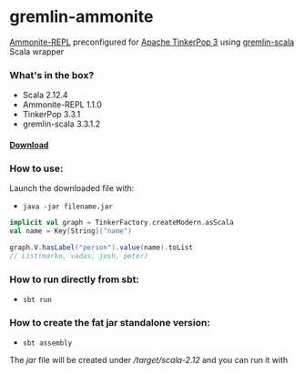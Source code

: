 # gremlin-ammonite
[Ammonite-REPL](https://ammonite.io/#Ammonite-REPL) preconfigured for [Apache TinkerPop 3](https://tinkerpop.apache.org) using [gremlin-scala](https://github.com/mpollmeier/gremlin-scala) Scala wrapper

### What's in the box?
* Scala 2.12.4
* Ammonite-REPL 1.1.0
* TinkerPop 3.3.1
* gremlin-scala 3.3.1.2

#### [Download](https://github.com/banditopazzo/gremlin-ammonite/releases/download/0.2/gremlin-ammonite-0.2.jar)

### How to use:

Launch the downloaded file with:

* `java -jar filename.jar`

```scala
implicit val graph = TinkerFactory.createModern.asScala
val name = Key[String]("name")

graph.V.hasLabel("person").value(name).toList
// List(marko, vadas, josh, peter)
```

### How to run directly from sbt:

* `sbt run`

### How to create the fat jar standalone version:

* `sbt assembly`

The *jar* file will be created under */target/scala-2.12* and you can run it with


